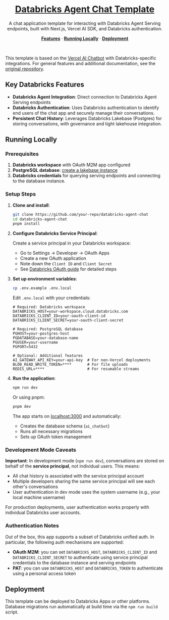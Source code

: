 <a href="https://docs.databricks.com/aws/en/generative-ai/agent-framework/chat-app">
  <h1 align="center">Databricks Agent Chat Template</h1>
</a>

<p align="center">
    A chat application template for interacting with Databricks Agent Serving endpoints, built with Next.js, Vercel AI SDK, and Databricks authentication.
</p>

<p align="center">
  <a href="#features"><strong>Features</strong></a> ·
  <a href="#running-locally"><strong>Running Locally</strong></a> ·
  <a href="#deployment"><strong>Deployment</strong></a>
</p>
<br/>

This template is based on the [Vercel AI Chatbot](https://github.com/vercel/ai-chatbot) with Databricks-specific integrations. For general features and additional documentation, see the [original repository](https://github.com/vercel/ai-chatbot/blob/main/README.md).

## Key Databricks Features

- **Databricks Agent Integration**: Direct connection to Databricks Agent Serving endpoints
- **Databricks Authentication**: Uses Databricks authentication to identify end users of the chat app and securely manage their conversations.
- **Persistent Chat History**: Leverages Databricks Lakebase (Postgres) for storing conversations, with governance and tight lakehouse integration.

## Running Locally

### Prerequisites

1. **Databricks workspace** with OAuth M2M app configured
2. **PostgreSQL database**: [create a lakebase instance](https://docs.databricks.com/aws/en/oltp/instances/create/)
3. **Databricks credentials** for querying serving endpoints and connecting to the database instance. 

### Setup Steps

1. **Clone and install**:
   ```bash
   git clone https://github.com/your-repo/databricks-agent-chat
   cd databricks-agent-chat
   pnpm install
   ```

2. **Configure Databricks Service Principal**:

   Create a service principal in your Databricks workspace:
   - Go to Settings → Developer → OAuth Apps
   - Create a new OAuth application
   - Note down the `Client ID` and `Client Secret`
   - See [Databricks OAuth guide](https://docs.databricks.com/en/dev-tools/auth/oauth-m2m.html) for detailed steps

3. **Set up environment variables**:
   ```bash
   cp .env.example .env.local
   ```

   Edit `.env.local` with your credentials:
   ```env
   # Required: Databricks workspace
   DATABRICKS_HOST=your-workspace.cloud.databricks.com
   DATABRICKS_CLIENT_ID=your-oauth-client-id
   DATABRICKS_CLIENT_SECRET=your-oauth-client-secret

   # Required: PostgreSQL database
   PGHOST=your-postgres-host
   PGDATABASE=your-database-name
   PGUSER=your-username
   PGPORT=5432

   # Optional: Additional features
   AI_GATEWAY_API_KEY=your-api-key  # For non-Vercel deployments
   BLOB_READ_WRITE_TOKEN=****       # For file uploads
   REDIS_URL=****                   # For resumable streams
   ```

4. **Run the application**:
   ```bash
   npm run dev
   ```

   Or using pnpm:
   ```bash
   pnpm dev
   ```

   The app starts on [localhost:3000](http://localhost:3000) and automatically:
   - Creates the database schema (`ai_chatbot`)
   - Runs all necessary migrations
   - Sets up OAuth token management

### Development Mode Caveats

**Important**: In development mode (`npm run dev`), conversations are stored on behalf of the **service principal**, not individual users. This means:

- All chat history is associated with the service principal account
- Multiple developers sharing the same service principal will see each other's conversations
- User authentication in dev mode uses the system username (e.g., your local machine username)

For production deployments, user authentication works properly with individual Databricks user accounts.

### Authentication Notes

Out of the box, this app supports a subset of Databricks unified auth. In particular, the following auth mechanisms are supported:
- **OAuth M2M**: you can set `DATABRICKS_HOST`, `DATABRICKS_CLIENT_ID` and `DATABRICKS_CLIENT_SECRET` to authenticate using service principal credentials to the database instance and serving endpoints
- **PAT**: you can use `DATABRICKS_HOST` and `DATABRICKS_TOKEN` to authenticate using a personal access token


## Deployment

This template can be deployed to Databricks Apps or other platforms. Database migrations run automatically at build time via the `npm run build` script.
